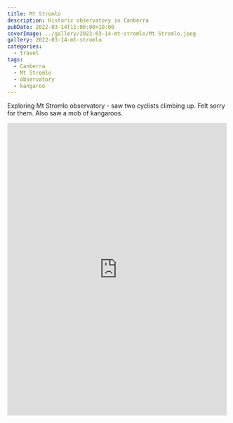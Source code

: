 ```yaml
---
title: Mt Stromlo
description: Historic observatory in Canberra
pubDate: 2022-03-14T11:00:00+10:00
coverImage: ../gallery/2022-03-14-mt-stromlo/Mt Stromlo.jpeg
gallery: 2022-03-14-mt-stromlo
categories:
  - travel
tags:
  - Canberra
  - Mt Stromlo
  - observatory
  - kangaroo
---
```


Exploring Mt Stromlo observatory - saw two cyclists climbing up. Felt sorry for them. Also saw a mob of kangaroos.

<iframe src="https://www.facebook.com/plugins/post.php?href=https%3A%2F%2Fwww.facebook.com%2Fchris1.tham%2Fposts%2Fpfbid02FRLfkGAYs8HzV3txXkHZ4TJYooaDKYbCxFZhhZhvA1T7fnvzY8jFAj4BpmMxTArMl&show_text=true&width=500" width="500" height="665" style="border:none;overflow:hidden" scrolling="no" frameborder="0" allowfullscreen="true" allow="autoplay; clipboard-write; encrypted-media; picture-in-picture; web-share"></iframe>
